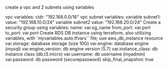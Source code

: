 create a vpc and 2 subnets using variables

vpc variables:
cidr: "192.168.0.0/16"
vpc subnet variables:
variable subnet1: value: "192.168.10.0/24"
variable subnet2 value: "192.168.20.0/24"
Create a security group using variables:
name: var.sg_name
from_port: var.port
to_port: var.port
Create RDS DB instance using terraform, also utilizing variables, with `myvariables.auto.tfvars`` file; use aws_db_instance resource
var.storage: database storage (size 10G)
var.engine: database engine (mysql)
var.engine_version: db engine version (5.7)
var.instance_class: db instance class (db.t3.micro)
var.username: db username (myadmin)
var.password: db password (securepassword)
skip_final_snapshot: true